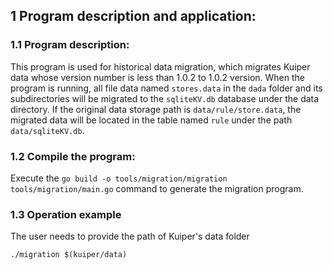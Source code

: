 ## 1 Program description and application:

### 1.1 Program description:

This program is used for historical data migration, which migrates Kuiper data whose version number is less than 1.0.2 to 1.0.2 version. When the program is running, all file data named `stores.data` in the `dada` folder and its subdirectories will be migrated to the `sqliteKV.db` database under the data directory. If the original data storage path is `data/rule/store.data`, the migrated data will be located in the table named `rule` under the path `data/sqliteKV.db`.

### 1.2 Compile the program:

Execute the `go build -o tools/migration/migration tools/migration/main.go` command to generate the migration program.

### 1.3 Operation example

The user needs to provide the path of Kuiper's data folder

```shell
./migration $(kuiper/data)
```

## 


